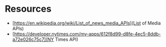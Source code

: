 # Resources

- [https://en.wikipedia.org/wiki/List_of_news_media_APIs](List of Media APIs)
- [https://developer.nytimes.com/my-apps/612f8d99-d8fe-4ec5-8ddb-a72e026c75c7](NY Times API)
